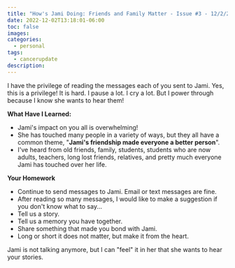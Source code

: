 ```yaml
---
title: "How's Jami Doing: Friends and Family Matter - Issue #3 - 12/2/2022"
date: 2022-12-02T13:18:01-06:00
toc: false
images:
categories:
  - personal
tags: 
  - cancerupdate
description:
---
```


I have the privilege of reading the messages each of you sent to Jami. Yes, this is a privilege!  It is hard. I pause a lot.  I cry a lot. But I power through because I know she wants to hear them!




**What Have I Learned:**

- Jami's impact on you all is overwhelming!
- She has touched many people in a variety of ways, but they all have a common theme, "**Jami's friendship made everyone a better person**".
- I've heard from old friends, family, students, students who are now adults, teachers, long lost friends, relatives, and pretty much everyone Jami has touched over her life.


**Your Homework**

- Continue to send messages to Jami. Email or text messages are fine.
- After reading so many messages, I would like to make a suggestion if you don't know what to say...
- Tell us a story. 
- Tell us a memory you have together. 
- Share something that made you bond with Jami.
- Long or short it does not matter, but make it from the heart.

Jami is not talking anymore, but I can "feel" it in her that she wants to hear your stories.



